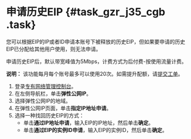 # 申请历史EIP {#task_gzr_j35_cgb .task}

您可以根据EIP的IP或者ID申请本账号下被释放的历史EIP，但如果要申请的历史EIP已分配给其他用户使用，则无法申请。

申请历史EIP后，默认带宽峰值为5Mbps，计费方式为后付费-按使用流量计费。

**说明：** 该功能每月每个账号最多可以使用20次。如需提升配额，请[提交工单](https://selfservice.console.aliyun.com/ticket/createIndex.htm)。

1.  登录[专有网络管理控制台](https://vpcnext.console.aliyun.com)。
2.  在左侧导航栏，单击**弹性公网IP**。
3.  选择弹性公网IP的地域。
4.  在弹性公网IP页面，单击**指定IP地址申请**。
5.  选择一种找回历史EIP的方式： 
    -   单击**通过IP地址申请**，输入EIP的IP地址，然后单击**确定**。
    -   单击**通过EIP的实例ID申请**，输入EIP的实例ID，然后单击**确定**。

